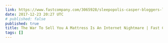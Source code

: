 ```yaml
---
link: https://www.fastcompany.com/3065928/sleepopolis-casper-bloggers-lawsuits-underside-of-the-mattress-wars
date: 2017-12-23 20:27 UTC
# published: false
published: true
title: The War To Sell You A Mattress Is An Internet Nightmare | Fast Company
tags: []
---
```



